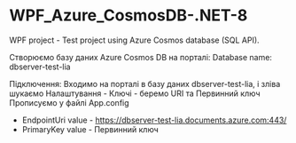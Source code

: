 # WPF_Azure_CosmosDB-.NET-8
WPF project - Test project using Azure Cosmos database (SQL API).

Створюємо базу даних Azure Cosmos DB на порталі:
Database name: dbserver-test-lia

Підключення:
Входимо на порталі в базу даних dbserver-test-lia, і зліва шукаємо Налаштування - Ключі - беремо URI та Первинний ключ
Прописуємо у файлі App.config
 - EndpointUri value - https://dbserver-test-lia.documents.azure.com:443/
 - PrimaryKey value - Первинний ключ